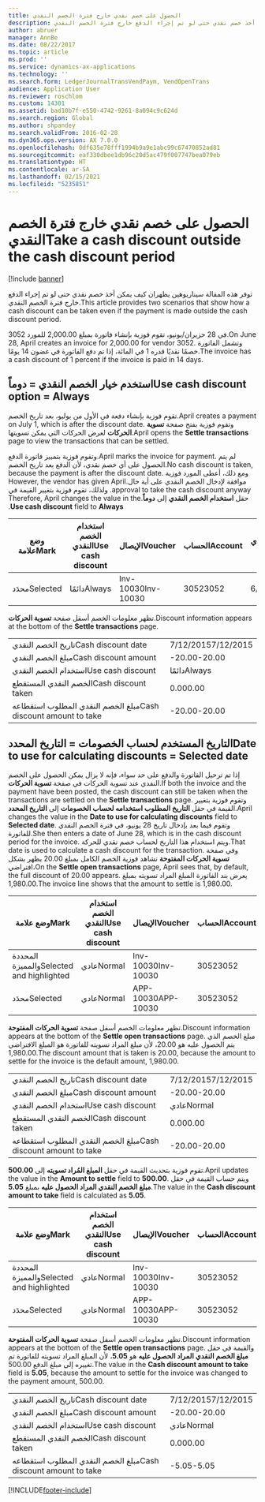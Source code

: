 ```yaml
---
title: الحصول على خصم نقدي خارج فترة الخصم النقدي
description: توفر هذه المقالة سيناريوهين يظهران كيف يمكن أخذ خصم نقدي حتى لو تم إجراء الدفع خارج فترة الخصم النقدي.
author: abruer
manager: AnnBe
ms.date: 08/22/2017
ms.topic: article
ms.prod: ''
ms.service: dynamics-ax-applications
ms.technology: ''
ms.search.form: LedgerJournalTransVendPaym, VendOpenTrans
audience: Application User
ms.reviewer: roschlom
ms.custom: 14301
ms.assetid: bad10b7f-e550-4742-9261-8a094c9c624d
ms.search.region: Global
ms.author: shpandey
ms.search.validFrom: 2016-02-28
ms.dyn365.ops.version: AX 7.0.0
ms.openlocfilehash: 0df635e78fff1994b9a9e1abc99c67470852ad81
ms.sourcegitcommit: eaf330dbee1db96c20d5ac479f007747bea079eb
ms.translationtype: HT
ms.contentlocale: ar-SA
ms.lasthandoff: 02/15/2021
ms.locfileid: "5235851"
---
```

# <a name="take-a-cash-discount-outside-the-cash-discount-period"></a><span data-ttu-id="f5618-103">الحصول على خصم نقدي خارج فترة الخصم النقدي</span><span class="sxs-lookup"><span data-stu-id="f5618-103">Take a cash discount outside the cash discount period</span></span>

[!include [banner](../includes/banner.md)]

<span data-ttu-id="f5618-104">توفر هذه المقالة سيناريوهين يظهران كيف يمكن أخذ خصم نقدي حتى لو تم إجراء الدفع خارج فترة الخصم النقدي.</span><span class="sxs-lookup"><span data-stu-id="f5618-104">This article provides two scenarios that show how a cash discount can be taken even if the payment is made outside the cash discount period.</span></span>

<span data-ttu-id="f5618-105">في 28 حزيران/يونيو، تقوم فوزية بإنشاء فاتورة بمبلغ 2,000.00 للمورد 3052.</span><span class="sxs-lookup"><span data-stu-id="f5618-105">On June 28, April creates an invoice for 2,000.00 for vendor 3052.</span></span> <span data-ttu-id="f5618-106">وتشمل الفاتورة خصمًا نقديًا قدره 1 في المائة، إذا تم دفع الفاتورة في غضون 14 يومًا.‬</span><span class="sxs-lookup"><span data-stu-id="f5618-106">The invoice has a cash discount of 1 percent if the invoice is paid in 14 days.</span></span>

## <a name="use-cash-discount-option--always"></a><span data-ttu-id="f5618-107">استخدم خيار الخصم النقدي = دوماً</span><span class="sxs-lookup"><span data-stu-id="f5618-107">Use cash discount option = Always</span></span>
<span data-ttu-id="f5618-108">تقوم فوزية بإنشاء دفعة في الأول من يوليو، بعد تاريخ الخصم.</span><span class="sxs-lookup"><span data-stu-id="f5618-108">April creates a payment on July 1, which is after the discount date.</span></span> <span data-ttu-id="f5618-109">وتقوم فوزية بفتح صفحة **تسوية الحركات** لعرض الحركات التي يمكن تسويتها.</span><span class="sxs-lookup"><span data-stu-id="f5618-109">April opens the **Settle transactions** page to view the transactions that can be settled.</span></span> 

<span data-ttu-id="f5618-110">وتقوم فوزية بتمييز فاتورة الدفع.</span><span class="sxs-lookup"><span data-stu-id="f5618-110">April marks the invoice for payment.</span></span> <span data-ttu-id="f5618-111">لم يتم الحصول على أي خصم نقدي، لأن الدفع بعد تاريخ الخصم.</span><span class="sxs-lookup"><span data-stu-id="f5618-111">No cash discount is taken, because the payment is after the discount date.</span></span> <span data-ttu-id="f5618-112">‏‫ومع ذلك، أعطى المورد فوزية موافقة لإدخال الخصم النقدي على أية حال.</span><span class="sxs-lookup"><span data-stu-id="f5618-112">However, the vendor has given April approval to take the cash discount anyway.</span></span> <span data-ttu-id="f5618-113">ولذلك، تقوم فوزية بتغيير القيمة في حقل **استخدام الخصم النقدي** إلى **دوماً**.</span><span class="sxs-lookup"><span data-stu-id="f5618-113">Therefore, April changes the value in the **Use cash discount** field to **Always**.</span></span>

| <span data-ttu-id="f5618-114">وضع علامة</span><span class="sxs-lookup"><span data-stu-id="f5618-114">Mark</span></span>     | <span data-ttu-id="f5618-115">استخدام الخصم النقدي</span><span class="sxs-lookup"><span data-stu-id="f5618-115">Use cash discount</span></span> | <span data-ttu-id="f5618-116">الإيصال</span><span class="sxs-lookup"><span data-stu-id="f5618-116">Voucher</span></span>   | <span data-ttu-id="f5618-117">الحساب</span><span class="sxs-lookup"><span data-stu-id="f5618-117">Account</span></span> | <span data-ttu-id="f5618-118">تاريخ الخصم النقدي</span><span class="sxs-lookup"><span data-stu-id="f5618-118">Cash discount date</span></span> | <span data-ttu-id="f5618-119">تاريخ الاستحقاق</span><span class="sxs-lookup"><span data-stu-id="f5618-119">Due date</span></span>  | <span data-ttu-id="f5618-120">الفاتورة</span><span class="sxs-lookup"><span data-stu-id="f5618-120">Invoice</span></span> | <span data-ttu-id="f5618-121">المبلغ بعملة الحركة</span><span class="sxs-lookup"><span data-stu-id="f5618-121">Amount in transaction currency</span></span> | <span data-ttu-id="f5618-122">عملة</span><span class="sxs-lookup"><span data-stu-id="f5618-122">Currency</span></span> | <span data-ttu-id="f5618-123">المبلغ المراد تسويته</span><span class="sxs-lookup"><span data-stu-id="f5618-123">Amount to settle</span></span> |
|----------|-------------------|-----------|---------|--------------------|-----------|---------|--------------------------------|----------|------------------|
| <span data-ttu-id="f5618-124">محدَد</span><span class="sxs-lookup"><span data-stu-id="f5618-124">Selected</span></span> | <span data-ttu-id="f5618-125">دائمًا</span><span class="sxs-lookup"><span data-stu-id="f5618-125">Always</span></span>            | <span data-ttu-id="f5618-126">Inv-10030</span><span class="sxs-lookup"><span data-stu-id="f5618-126">Inv-10030</span></span> | <span data-ttu-id="f5618-127">3052</span><span class="sxs-lookup"><span data-stu-id="f5618-127">3052</span></span>    | <span data-ttu-id="f5618-128">6/28/2015</span><span class="sxs-lookup"><span data-stu-id="f5618-128">6/28/2015</span></span>          | <span data-ttu-id="f5618-129">7/12/2015</span><span class="sxs-lookup"><span data-stu-id="f5618-129">7/12/2015</span></span> | <span data-ttu-id="f5618-130">10030</span><span class="sxs-lookup"><span data-stu-id="f5618-130">10030</span></span>   | <span data-ttu-id="f5618-131">-2,000.00</span><span class="sxs-lookup"><span data-stu-id="f5618-131">-2,000.00</span></span>                      | <span data-ttu-id="f5618-132">دولار أمريكي</span><span class="sxs-lookup"><span data-stu-id="f5618-132">USD</span></span>      | <span data-ttu-id="f5618-133">-1,980.00</span><span class="sxs-lookup"><span data-stu-id="f5618-133">-1,980.00</span></span>        |

<span data-ttu-id="f5618-134">تظهر معلومات الخصم أسفل صفحة **تسوية الحركات**.</span><span class="sxs-lookup"><span data-stu-id="f5618-134">Discount information appears at the bottom of the **Settle transactions** page.</span></span>

|                              |           |
|------------------------------|-----------|
| <span data-ttu-id="f5618-135">تاريخ الخصم النقدي</span><span class="sxs-lookup"><span data-stu-id="f5618-135">Cash discount date</span></span>           | <span data-ttu-id="f5618-136">7/12/2015</span><span class="sxs-lookup"><span data-stu-id="f5618-136">7/12/2015</span></span> |
| <span data-ttu-id="f5618-137">مبلغ الخصم النقدي</span><span class="sxs-lookup"><span data-stu-id="f5618-137">Cash discount amount</span></span>         | <span data-ttu-id="f5618-138">-20.00</span><span class="sxs-lookup"><span data-stu-id="f5618-138">-20.00</span></span>    |
| <span data-ttu-id="f5618-139">استخدام الخصم النقدي</span><span class="sxs-lookup"><span data-stu-id="f5618-139">Use cash discount</span></span>            | <span data-ttu-id="f5618-140">دائمًا</span><span class="sxs-lookup"><span data-stu-id="f5618-140">Always</span></span>    |
| <span data-ttu-id="f5618-141">الخصم النقدي المستقطع</span><span class="sxs-lookup"><span data-stu-id="f5618-141">Cash discount taken</span></span>          | <span data-ttu-id="f5618-142">0.00</span><span class="sxs-lookup"><span data-stu-id="f5618-142">0.00</span></span>      |
| <span data-ttu-id="f5618-143">مبلغ الخصم النقدي المطلوب استقطاعه</span><span class="sxs-lookup"><span data-stu-id="f5618-143">Cash discount amount to take</span></span> | <span data-ttu-id="f5618-144">-20.00</span><span class="sxs-lookup"><span data-stu-id="f5618-144">-20.00</span></span>    |

## <a name="date-to-use-for-calculating-discounts--selected-date"></a><span data-ttu-id="f5618-145">التاريخ المستخدم لحساب الخصومات = التاريخ المحدد</span><span class="sxs-lookup"><span data-stu-id="f5618-145">Date to use for calculating discounts = Selected date</span></span>
<span data-ttu-id="f5618-146">إذا تم ترحيل الفاتورة والدفع على حد سواء، فإنه لا يزال يمكن الحصول على الخصم النقدي عند تسوية الحركات في صفحة **تسوية الحركات**.</span><span class="sxs-lookup"><span data-stu-id="f5618-146">If both the invoice and the payment have been posted, the cash discount can still be taken when the transactions are settled on the **Settle transactions** page.</span></span> <span data-ttu-id="f5618-147">وتقوم فوزية بتغيير القيمة في حقل **التاريخ المطلوب استخدامه لحساب الخصومات** إلى **التاريخ المحدد**.</span><span class="sxs-lookup"><span data-stu-id="f5618-147">April changes the value in the **Date to use for calculating discounts** field to **Selected date**.</span></span> <span data-ttu-id="f5618-148">وتقوم فيما بعد بإدخال تاريخ 28 يونيو، في فترة الخصم النقدي للفاتورة.</span><span class="sxs-lookup"><span data-stu-id="f5618-148">She then enters a date of June 28, which is in the cash discount period for the invoice.</span></span> <span data-ttu-id="f5618-149">ويتم استخدام هذا التاريخ لحساب خصم نقدي للحركة.</span><span class="sxs-lookup"><span data-stu-id="f5618-149">That date is used to calculate a cash discount for the transaction.</span></span> <span data-ttu-id="f5618-150">وفي صفحة **تسوية الحركات المفتوحة** تشاهد فوزية الخصم الكامل بمبلغ 20.00  يظهر بشكل افتراضي،</span><span class="sxs-lookup"><span data-stu-id="f5618-150">On the **Settle open transactions** page, April sees that, by default, the full discount of 20.00 appears.</span></span> <span data-ttu-id="f5618-151">يعرض بند الفاتورة المبلغ المراد تسويته بمبلغ 1,980.00.</span><span class="sxs-lookup"><span data-stu-id="f5618-151">The invoice line shows that the amount to settle is 1,980.00.</span></span>

| <span data-ttu-id="f5618-152">وضع علامة</span><span class="sxs-lookup"><span data-stu-id="f5618-152">Mark</span></span>                     | <span data-ttu-id="f5618-153">استخدام الخصم النقدي</span><span class="sxs-lookup"><span data-stu-id="f5618-153">Use cash discount</span></span> | <span data-ttu-id="f5618-154">الإيصال</span><span class="sxs-lookup"><span data-stu-id="f5618-154">Voucher</span></span>   | <span data-ttu-id="f5618-155">الحساب</span><span class="sxs-lookup"><span data-stu-id="f5618-155">Account</span></span> | <span data-ttu-id="f5618-156">تاريخ الخصم النقدي</span><span class="sxs-lookup"><span data-stu-id="f5618-156">Cash discount date</span></span> | <span data-ttu-id="f5618-157">تاريخ الاستحقاق</span><span class="sxs-lookup"><span data-stu-id="f5618-157">Due date</span></span>  | <span data-ttu-id="f5618-158">الفاتورة</span><span class="sxs-lookup"><span data-stu-id="f5618-158">Invoice</span></span> | <span data-ttu-id="f5618-159">المبلغ بعملة الحركة</span><span class="sxs-lookup"><span data-stu-id="f5618-159">Amount in transaction currency</span></span> | <span data-ttu-id="f5618-160">عملة</span><span class="sxs-lookup"><span data-stu-id="f5618-160">Currency</span></span> | <span data-ttu-id="f5618-161">المبلغ المراد تسويته</span><span class="sxs-lookup"><span data-stu-id="f5618-161">Amount to settle</span></span> |
|--------------------------|-------------------|-----------|---------|--------------------|-----------|---------|--------------------------------|----------|------------------|
| <span data-ttu-id="f5618-162">المحددة والمميزة</span><span class="sxs-lookup"><span data-stu-id="f5618-162">Selected and highlighted</span></span> | <span data-ttu-id="f5618-163">عادي</span><span class="sxs-lookup"><span data-stu-id="f5618-163">Normal</span></span>            | <span data-ttu-id="f5618-164">Inv-10030</span><span class="sxs-lookup"><span data-stu-id="f5618-164">Inv-10030</span></span> | <span data-ttu-id="f5618-165">3052</span><span class="sxs-lookup"><span data-stu-id="f5618-165">3052</span></span>    | <span data-ttu-id="f5618-166">6/28/2015</span><span class="sxs-lookup"><span data-stu-id="f5618-166">6/28/2015</span></span>          | <span data-ttu-id="f5618-167">7/12/2015</span><span class="sxs-lookup"><span data-stu-id="f5618-167">7/12/2015</span></span> | <span data-ttu-id="f5618-168">10030</span><span class="sxs-lookup"><span data-stu-id="f5618-168">10030</span></span>   | <span data-ttu-id="f5618-169">-2,000.00</span><span class="sxs-lookup"><span data-stu-id="f5618-169">-2,000.00</span></span>                      | <span data-ttu-id="f5618-170">دولار أمريكي</span><span class="sxs-lookup"><span data-stu-id="f5618-170">USD</span></span>      | <span data-ttu-id="f5618-171">-1,980.00</span><span class="sxs-lookup"><span data-stu-id="f5618-171">-1,980.00</span></span>        |
| <span data-ttu-id="f5618-172">محدَد</span><span class="sxs-lookup"><span data-stu-id="f5618-172">Selected</span></span>                 | <span data-ttu-id="f5618-173">عادي</span><span class="sxs-lookup"><span data-stu-id="f5618-173">Normal</span></span>            | <span data-ttu-id="f5618-174">APP-10030</span><span class="sxs-lookup"><span data-stu-id="f5618-174">APP-10030</span></span> | <span data-ttu-id="f5618-175">3052</span><span class="sxs-lookup"><span data-stu-id="f5618-175">3052</span></span>    | <span data-ttu-id="f5618-176">7/15/2015</span><span class="sxs-lookup"><span data-stu-id="f5618-176">7/15/2015</span></span>          | <span data-ttu-id="f5618-177">7/15/2015</span><span class="sxs-lookup"><span data-stu-id="f5618-177">7/15/2015</span></span> |         | <span data-ttu-id="f5618-178">500.00</span><span class="sxs-lookup"><span data-stu-id="f5618-178">500.00</span></span>                         | <span data-ttu-id="f5618-179">دولار أمريكي</span><span class="sxs-lookup"><span data-stu-id="f5618-179">USD</span></span>      | <span data-ttu-id="f5618-180">500.00</span><span class="sxs-lookup"><span data-stu-id="f5618-180">500.00</span></span>           |

<span data-ttu-id="f5618-181">تظهر معلومات الخصم أسفل صفحة **تسوية الحركات المفتوحة**.</span><span class="sxs-lookup"><span data-stu-id="f5618-181">Discount information appears at the bottom of the **Settle open transactions** page.</span></span> <span data-ttu-id="f5618-182">مبلغ الخصم الذي يتم الحصول عليه هو 20.00، لأن مبلغ المراد تسويته للفاتورة هو المبلغ الافتراضي 1,980.00.</span><span class="sxs-lookup"><span data-stu-id="f5618-182">The discount amount that is taken is 20.00, because the amount to settle for the invoice is the default amount, 1,980.00.</span></span>

|                              |           |
|------------------------------|-----------|
| <span data-ttu-id="f5618-183">تاريخ الخصم النقدي</span><span class="sxs-lookup"><span data-stu-id="f5618-183">Cash discount date</span></span>           | <span data-ttu-id="f5618-184">7/12/2015</span><span class="sxs-lookup"><span data-stu-id="f5618-184">7/12/2015</span></span> |
| <span data-ttu-id="f5618-185">مبلغ الخصم النقدي</span><span class="sxs-lookup"><span data-stu-id="f5618-185">Cash discount amount</span></span>         | <span data-ttu-id="f5618-186">-20.00</span><span class="sxs-lookup"><span data-stu-id="f5618-186">-20.00</span></span>    |
| <span data-ttu-id="f5618-187">استخدام الخصم النقدي</span><span class="sxs-lookup"><span data-stu-id="f5618-187">Use cash discount</span></span>            | <span data-ttu-id="f5618-188">عادي</span><span class="sxs-lookup"><span data-stu-id="f5618-188">Normal</span></span>    |
| <span data-ttu-id="f5618-189">الخصم النقدي المستقطع</span><span class="sxs-lookup"><span data-stu-id="f5618-189">Cash discount taken</span></span>          | <span data-ttu-id="f5618-190">0.00</span><span class="sxs-lookup"><span data-stu-id="f5618-190">0.00</span></span>      |
| <span data-ttu-id="f5618-191">مبلغ الخصم النقدي المطلوب استقطاعه</span><span class="sxs-lookup"><span data-stu-id="f5618-191">Cash discount amount to take</span></span> | <span data-ttu-id="f5618-192">-20.00</span><span class="sxs-lookup"><span data-stu-id="f5618-192">-20.00</span></span>    |

<span data-ttu-id="f5618-193">تقوم فوزية بتحديث القيمة في حقل **المبلغ المُراد تسويته** إلى **500.00**.</span><span class="sxs-lookup"><span data-stu-id="f5618-193">April updates the value in the **Amount to settle** field to **500.00**.</span></span> <span data-ttu-id="f5618-194">ويتم حساب القيمة في حقل **مبلغ الخصم النقدي المراد الحصول عليه** بمبلغ **5.05**.</span><span class="sxs-lookup"><span data-stu-id="f5618-194">The value in the **Cash discount amount to take** field is calculated as **5.05**.</span></span>

| <span data-ttu-id="f5618-195">وضع علامة</span><span class="sxs-lookup"><span data-stu-id="f5618-195">Mark</span></span>                     | <span data-ttu-id="f5618-196">استخدام الخصم النقدي</span><span class="sxs-lookup"><span data-stu-id="f5618-196">Use cash discount</span></span> | <span data-ttu-id="f5618-197">الإيصال</span><span class="sxs-lookup"><span data-stu-id="f5618-197">Voucher</span></span>   | <span data-ttu-id="f5618-198">الحساب</span><span class="sxs-lookup"><span data-stu-id="f5618-198">Account</span></span> | <span data-ttu-id="f5618-199">التاريخ</span><span class="sxs-lookup"><span data-stu-id="f5618-199">Date</span></span>      | <span data-ttu-id="f5618-200">تاريخ الاستحقاق</span><span class="sxs-lookup"><span data-stu-id="f5618-200">Due date</span></span>  | <span data-ttu-id="f5618-201">الفاتورة</span><span class="sxs-lookup"><span data-stu-id="f5618-201">Invoice</span></span> | <span data-ttu-id="f5618-202">المبلغ بعملة الحركة</span><span class="sxs-lookup"><span data-stu-id="f5618-202">Amount in transaction currency</span></span> | <span data-ttu-id="f5618-203">عملة</span><span class="sxs-lookup"><span data-stu-id="f5618-203">Currency</span></span> | <span data-ttu-id="f5618-204">المبلغ المراد تسويته</span><span class="sxs-lookup"><span data-stu-id="f5618-204">Amount to settle</span></span> |
|--------------------------|-------------------|-----------|---------|-----------|-----------|---------|--------------------------------|----------|------------------|
| <span data-ttu-id="f5618-205">المحددة والمميزة</span><span class="sxs-lookup"><span data-stu-id="f5618-205">Selected and highlighted</span></span> | <span data-ttu-id="f5618-206">عادي</span><span class="sxs-lookup"><span data-stu-id="f5618-206">Normal</span></span>            | <span data-ttu-id="f5618-207">Inv-10030</span><span class="sxs-lookup"><span data-stu-id="f5618-207">Inv-10030</span></span> | <span data-ttu-id="f5618-208">3052</span><span class="sxs-lookup"><span data-stu-id="f5618-208">3052</span></span>    | <span data-ttu-id="f5618-209">6/28/2015</span><span class="sxs-lookup"><span data-stu-id="f5618-209">6/28/2015</span></span> | <span data-ttu-id="f5618-210">7/12/2015</span><span class="sxs-lookup"><span data-stu-id="f5618-210">7/12/2015</span></span> | <span data-ttu-id="f5618-211">10030</span><span class="sxs-lookup"><span data-stu-id="f5618-211">10030</span></span>   | <span data-ttu-id="f5618-212">2,000.00</span><span class="sxs-lookup"><span data-stu-id="f5618-212">2,000.00</span></span>                       | <span data-ttu-id="f5618-213">دولار أمريكي</span><span class="sxs-lookup"><span data-stu-id="f5618-213">USD</span></span>      | <span data-ttu-id="f5618-214">-500.00</span><span class="sxs-lookup"><span data-stu-id="f5618-214">-500.00</span></span>          |
| <span data-ttu-id="f5618-215">محدَد</span><span class="sxs-lookup"><span data-stu-id="f5618-215">Selected</span></span>                 | <span data-ttu-id="f5618-216">عادي</span><span class="sxs-lookup"><span data-stu-id="f5618-216">Normal</span></span>            | <span data-ttu-id="f5618-217">APP-10030</span><span class="sxs-lookup"><span data-stu-id="f5618-217">APP-10030</span></span> | <span data-ttu-id="f5618-218">3052</span><span class="sxs-lookup"><span data-stu-id="f5618-218">3052</span></span>    | <span data-ttu-id="f5618-219">7/15/2015</span><span class="sxs-lookup"><span data-stu-id="f5618-219">7/15/2015</span></span> | <span data-ttu-id="f5618-220">7/15/2015</span><span class="sxs-lookup"><span data-stu-id="f5618-220">7/15/2015</span></span> |         | <span data-ttu-id="f5618-221">500.00</span><span class="sxs-lookup"><span data-stu-id="f5618-221">500.00</span></span>                         | <span data-ttu-id="f5618-222">دولار أمريكي</span><span class="sxs-lookup"><span data-stu-id="f5618-222">USD</span></span>      | <span data-ttu-id="f5618-223">500.00</span><span class="sxs-lookup"><span data-stu-id="f5618-223">500.00</span></span>           |

<span data-ttu-id="f5618-224">تظهر معلومات الخصم أسفل صفحة **تسوية الحركات المفتوحة**.</span><span class="sxs-lookup"><span data-stu-id="f5618-224">Discount information appears at the bottom of the **Settle open transactions** page.</span></span> <span data-ttu-id="f5618-225">والقيمة في حقل **مبلغ الخصم النقدي المراد الحصول عليه** هو **5.05**، لأن المبلغ المراد تسويته للفاتورة تم تغييره إلى مبلغ الدفع 500.00.</span><span class="sxs-lookup"><span data-stu-id="f5618-225">The value in the **Cash discount amount to take** field is **5.05**, because the amount to settle for the invoice was changed to the payment amount, 500.00.</span></span>

|                              |           |
|------------------------------|-----------|
| <span data-ttu-id="f5618-226">تاريخ الخصم النقدي</span><span class="sxs-lookup"><span data-stu-id="f5618-226">Cash discount date</span></span>           | <span data-ttu-id="f5618-227">7/12/2015</span><span class="sxs-lookup"><span data-stu-id="f5618-227">7/12/2015</span></span> |
| <span data-ttu-id="f5618-228">مبلغ الخصم النقدي</span><span class="sxs-lookup"><span data-stu-id="f5618-228">Cash discount amount</span></span>         | <span data-ttu-id="f5618-229">-20.00</span><span class="sxs-lookup"><span data-stu-id="f5618-229">-20.00</span></span>    |
| <span data-ttu-id="f5618-230">استخدام الخصم النقدي</span><span class="sxs-lookup"><span data-stu-id="f5618-230">Use cash discount</span></span>            | <span data-ttu-id="f5618-231">عادي</span><span class="sxs-lookup"><span data-stu-id="f5618-231">Normal</span></span>    |
| <span data-ttu-id="f5618-232">الخصم النقدي المستقطع</span><span class="sxs-lookup"><span data-stu-id="f5618-232">Cash discount taken</span></span>          | <span data-ttu-id="f5618-233">0.00</span><span class="sxs-lookup"><span data-stu-id="f5618-233">0.00</span></span>      |
| <span data-ttu-id="f5618-234">مبلغ الخصم النقدي المطلوب استقطاعه</span><span class="sxs-lookup"><span data-stu-id="f5618-234">Cash discount amount to take</span></span> | <span data-ttu-id="f5618-235">-5.05</span><span class="sxs-lookup"><span data-stu-id="f5618-235">-5.05</span></span>     |







[!INCLUDE[footer-include](../../includes/footer-banner.md)]